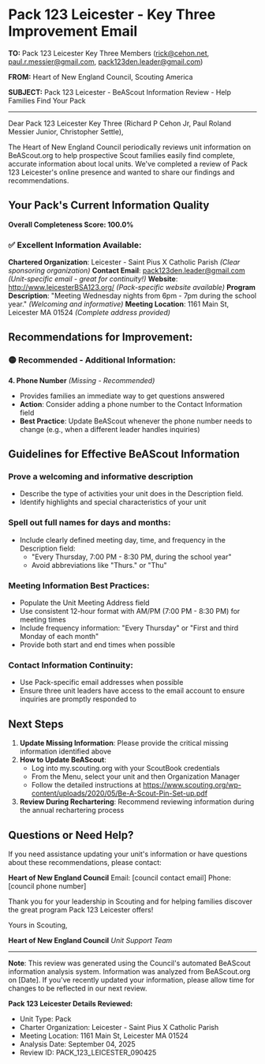 # Pack 123 Leicester - Key Three Improvement Email

**TO:** Pack 123 Leicester Key Three Members (rick@cehon.net, paul.r.messier@gmail.com, pack123den.leader@gmail.com)

**FROM:** Heart of New England Council, Scouting America

**SUBJECT:** Pack 123 Leicester - BeAScout Information Review - Help Families Find Your Pack

---

Dear Pack 123 Leicester Key Three (Richard P Cehon Jr, Paul Roland Messier Junior, Christopher  Settle),

The Heart of New England Council periodically reviews unit information on BeAScout.org to help prospective Scout families easily find complete, accurate information about local units. We've completed a review of Pack 123 Leicester's online presence and wanted to share our findings and recommendations.

## Your Pack's Current Information Quality

**Overall Completeness Score: 100.0%**

### ✅ **Excellent Information Available:**
**Chartered Organization**: Leicester - Saint Pius X Catholic Parish *(Clear sponsoring organization)*
**Contact Email**: pack123den.leader@gmail.com *(Unit-specific email - great for continuity!)*
**Website**: http://www.leicesterBSA123.org/ *(Pack-specific website available)*
**Program Description**: "Meeting Wednesday nights from 6pm - 7pm during the school year." *(Welcoming and informative)*
**Meeting Location**: 1161 Main St, Leicester MA 01524 *(Complete address provided)*

## Recommendations for Improvement:

### 🟡 **Recommended - Additional Information:**

**4. Phone Number** *(Missing - Recommended)*
- Provides families an immediate way to get questions answered
- **Action**: Consider adding a phone number to the Contact Information field
- **Best Practice**: Update BeAScout whenever the phone number needs to change (e.g., when a different leader handles inquiries)

## Guidelines for Effective BeAScout Information

### **Prove a welcoming and informative description**
- Describe the type of activities your unit does in the Description field.
- Identify highlights and special characteristics of your unit

### **Spell out full names for days and months:**
- Include clearly defined meeting day, time, and frequency in the Description field:
  - "Every Thursday, 7:00 PM - 8:30 PM, during the school year"
  - Avoid abbreviations like "Thurs." or "Thu"

### **Meeting Information Best Practices:**
- Populate the Unit Meeting Address field
- Use consistent 12-hour format with AM/PM (7:00 PM - 8:30 PM) for meeting times
- Include frequency information: "Every Thursday" or "First and third Monday of each month"
- Provide both start and end times when possible

### **Contact Information Continuity:**
- Use Pack-specific email addresses when possible
- Ensure three unit leaders have access to the email account to ensure inquiries are promptly responded to

## Next Steps

1. **Update Missing Information**: Please provide the critical missing information identified above
2. **How to Update BeAScout**: 
   - Log into my.scouting.org with your ScoutBook credentials
   - From the Menu, select your unit and then Organization Manager
   - Follow the detailed instructions at
     https://www.scouting.org/wp-content/uploads/2020/05/Be-A-Scout-Pin-Set-up.pdf
3. **Review During Rechartering**: Recommend reviewing information during the annual rechartering process

## Questions or Need Help?

If you need assistance updating your unit's information or have questions about these recommendations, please contact:

**Heart of New England Council**
Email: [council contact email]
Phone: [council phone number]

Thank you for your leadership in Scouting and for helping families discover the great program Pack 123 Leicester offers!

Yours in Scouting,

**Heart of New England Council**
*Unit Support Team*

---

**Note**: This review was generated using the Council's automated BeAScout information analysis system. Information was analyzed from BeAScout.org on [Date]. If you've recently updated your information, please allow time for changes to be reflected in our next review.

**Pack 123 Leicester Details Reviewed:**
- Unit Type: Pack
- Charter Organization: Leicester - Saint Pius X Catholic Parish
- Meeting Location: 1161 Main St, Leicester MA 01524
- Analysis Date: September 04, 2025
- Review ID: PACK_123_LEICESTER_090425
